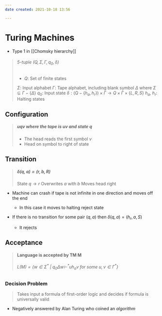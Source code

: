 ```yaml
---
date created: 2021-10-18 13:56

---
```


# Turing Machines

- Type 1 in [[Chomsky hierarchy]]

> ###### 5-tuple $(Q, \Sigma, \Gamma, q_0, \delta)$
>
> - $Q$: Set of finite states
>
> $\Sigma$: Input alphabet
> $\Gamma$: Tape alphabet, including blank symbol $\Delta$ where $\Sigma \subseteq \Gamma - \{\Delta\}$
> $q_0$: Input state
> $\delta: (Q - \{h_a, h_r\}) \times \Gamma \rightarrow Q \times \Gamma \times \{L, R, S\}$
> $h_a,\ h_r$: Halting states

## Configuration

> ##### $uqv$ where the tape is $uv$ and state $q$
>
> - The head reads the first symbol $v$
> - Head on symbol to right of state

## Transition

> ##### $\delta(q, a) = (r, b, R)$
>
> State $q \rightarrow r$
> Overwrites $a$ with $b$
> Moves head right

- Machine can crash if tape is not infinite in one direction and moves off the end
  - In this case it moves to halting reject state

- If there is no transition for some pair $(q,a)$ then $\delta(q,a) = (h_r, a, S)$
  - It rejects

## Acceptance

> #### Language is accepted by TM M
>
> ###### $L(M) = \{w \in \Sigma^*\ |\ q_0 \Delta w \vdash^* uh_av\ for\ some\ u,v \in \Gamma^*\}$

### Decision Problem

> Takes input a formula of first-order logic and decides if formula is universally valid

- Negatively answered by Alan Turing who coined an _algorithm_

